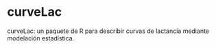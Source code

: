 # curveLac
curveLac: un paquete de R para describir curvas de lactancia mediante modelación estadística.
